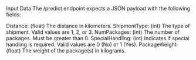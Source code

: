 Input Data
The /predict endpoint expects a JSON payload with the following fields:

Distance: (float) The distance in kilometers.
ShipmentType: (int) The type of shipment. Valid values are 1, 2, or 3.
NumPackages: (int) The number of packages. Must be greater than 0.
SpecialHandling: (int) Indicates if special handling is required. Valid values are 0 (No) or 1 (Yes).
PackageWeight: (float) The weight of the package(s) in kilograms.

